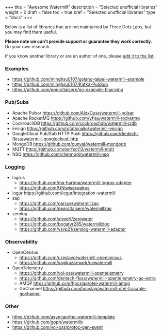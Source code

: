 +++
title = "Awesome Watermill"
description = "Selected unofficial libraries"
weight = 0
draft = false
toc = true
bref = "Selected unofficial libraries"
type = "docs"
+++

Below is a list of libraries that are not maintained by Three Dots Labs, but you may find them useful.

**Please note we can't provide support or guarantee they work correctly**. Do your own research.

If you know another library or are an author of one, please [add it to the list](https://github.com/ascendsoftware/watermill/edit/master/docs/content/docs/awesome.md).

### Examples

* https://github.com/minghsu0107/golang-taipei-watermill-example
* https://github.com/minghsu0107/Kafka-PubSub
* https://github.com/pperaltaisern/go-example-financing

### Pub/Subs

* Apache Pulsar https://github.com/AlexCuse/watermill-pulsar
* Apache RocketMQ https://github.com/yflau/watermill-rocketmq
* CockroachDB https://github.com/cockroachdb/watermill-crdb
* Ensign https://github.com/rotationalio/watermill-ensign
* GoogleCloud Pub/Sub HTTP Push https://github.com/dentech-floss/watermill-googlecloud-http
* MongoDB https://github.com/cunyat/watermill-mongodb
* MQTT https://github.com/perfect13/watermill-mqtt
* NSQ https://github.com/chennqqi/watermill-nsq

### Logging

* logrus
  * https://github.com/ma-hartma/watermill-logrus-adapter
  * https://github.com/UNIwise/walrus
* logur https://github.com/logur/integration-watermill
* zap
  * https://github.com/garsue/watermillzap
  * https://github.com/pperaltaisern/watermillzap
* zerolog
  * https://github.com/alexdrl/zerowater
  * https://github.com/bogatyr285/watermillzlog
  * https://github.com/vsvp21/zerolog-watermill-adapter

### Observability

* OpenCensus
  * https://github.com/czeslavo/watermill-opencensus
  * https://github.com/sagikazarmark/ocwatermill
* OpenTelemetry
  * https://github.com/voi-oss/watermill-opentelemetry
  * https://github.com/dentech-floss/watermill-opentelemetry-go-extra
  * AMQP https://github.com/hpcslag/otel-watermill-amqp
  * GoChannel https://github.com/hpcslag/watermill-otel-tracable-gochannel

### Other

* https://github.com/asyncapi/go-watermill-template
* https://github.com/goph/watermillx
* https://github.com/voi-oss/protoc-gen-event
